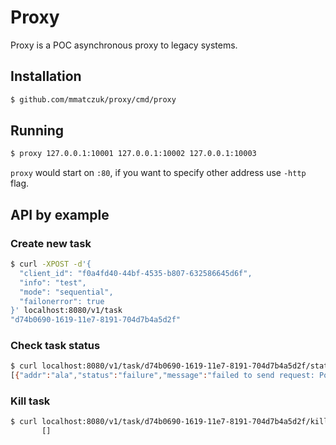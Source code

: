 # Proxy

Proxy is a POC asynchronous proxy to legacy systems.

## Installation

```bash
$ github.com/mmatczuk/proxy/cmd/proxy
```

## Running

```bash
$ proxy 127.0.0.1:10001 127.0.0.1:10002 127.0.0.1:10003
```

`proxy` would start on `:80`, if you want to specify other address use `-http` flag.

## API by example

### Create new task

```bash
$ curl -XPOST -d'{
  "client_id": "f0a4fd40-44bf-4535-b807-632586645d6f",
  "info": "test",
  "mode": "sequential",
  "failonerror": true
}' localhost:8080/v1/task
"d74b0690-1619-11e7-8191-704d7b4a5d2f"
```

### Check task status

```bash
$ curl localhost:8080/v1/task/d74b0690-1619-11e7-8191-704d7b4a5d2f/status
[{"addr":"ala","status":"failure","message":"failed to send request: Post http://host: dial tcp: lookup host on 127.0.1.1:53: no such host"}]
```

### Kill task

```bash
$ curl localhost:8080/v1/task/d74b0690-1619-11e7-8191-704d7b4a5d2f/kill
       []

```
